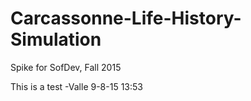 # Carcassonne-Life-History-Simulation
Spike for SofDev, Fall 2015


This is a test -Valle 9-8-15 13:53
